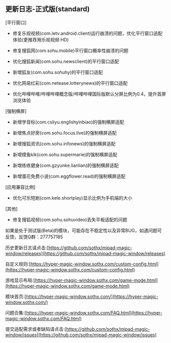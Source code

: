 ## 更新日志-正式版(standard)

[平行窗口]

- 修复乐视视频(com.letv.android.client)运行崩溃的问题，优化平行窗口适配体验(更推荐用乐视视频 HD)

- 修复搜狐网(com.sohu.mobile)平行窗口概率性崩溃的问题

- 优化搜狐新闻(com.sohu.newsclient)的平行窗口适配

- 新增狐友(com.sohu.sohuhy)的平行窗口适配

- 优化网易红彩(com.netease.lotterynews)的平行窗口适配

- 优化哔哩哔哩/哔哩哔哩概念版/哔哩哔哩国际版默认分屏比例为0.4，提升首屏浏览体验

[强制横屏]

- 新增学音标(com.csliyu.englishyinbiao)的强制横屏适配

- 新增焦点好房(com.sohu.focus.live)的强制横屏适配

- 新增搜狐资讯(com.sohu.infonews)的强制横屏适配

- 新增摸鱼kik(com.sohu.supermarie)的强制横屏适配

- 新增练练健身(com.gzyunke.lianlian)的强制横屏适配

- 新增蛋花免费小说(com.eggflower.read)的强制横屏适配

[应用兼容比例]

- 优化可乐短剧(com.kele.shortplay)显示比例为手机端的大小

[其他]

- 修复搜狐视频(com.sohu.sohuvideo)丢失平板适配的问题



如果是处于测试版(Beta)的模块，可能存在不稳定性以及异常BUG，如遇问题可反馈，反馈Q群：277757185

历史更新日志请点击:[https://github.com/sothx/mipad-magic-window/releases](https://github.com/sothx/mipad-magic-window/releases)

自定义规则:[https://hyper-magic-window.sothx.com/custom-config.html](https://hyper-magic-window.sothx.com/custom-config.html)

游戏显示布局:[https://hyper-magic-window.sothx.com/game-mode.html](https://hyper-magic-window.sothx.com/game-mode.html)

模块首页:[https://hyper-magic-window.sothx.com/](https://hyper-magic-window.sothx.com/)

问题合集:[https://hyper-magic-window.sothx.com/FAQ.html](https://hyper-magic-window.sothx.com/FAQ.html)

提交适配需求或者缺陷请点击:[https://github.com/sothx/mipad-magic-window/issues](https://github.com/sothx/mipad-magic-window/issues)
